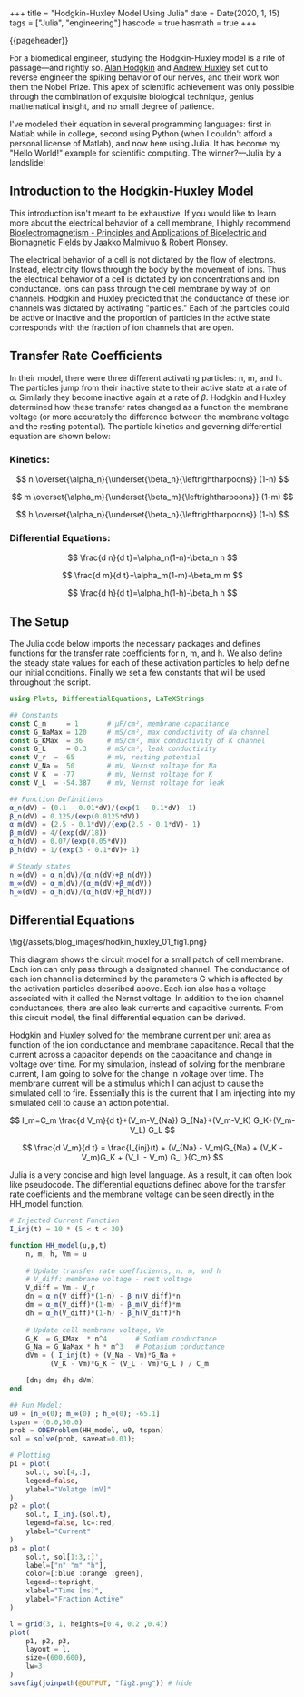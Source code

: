 +++
title = "Hodgkin-Huxley Model Using Julia"
date = Date(2020, 1, 15)
tags = ["Julia", "engineering"]
hascode = true
hasmath = true
+++

{{pageheader}}

<!-- # Hodgkin-Huxley Model Using Julia -->

For a biomedical engineer, studying the Hodgkin-Huxley model is a rite of passage—and rightly so. [Alan Hodgkin](https://en.wikipedia.org/wiki/Alan_Hodgkin) and [Andrew Huxley](https://en.wikipedia.org/wiki/Andrew_Huxley) set out to reverse engineer the spiking behavior of our nerves, and their work won them the Nobel Prize. This apex of scientific achievement was only possible through the combination of exquisite biological technique, genius mathematical insight, and no small degree of patience.

I've modeled their equation in several programming languages: first in Matlab while in college, second using Python (when I couldn't afford a personal license of Matlab), and now here using Julia. It has become my "Hello World!" example for scientific computing. The winner?—Julia by a landslide!

## Introduction to the Hodgkin-Huxley Model

This introduction isn't meant to be exhaustive. If you would like to learn more about the electrical behavior of a cell membrane, I highly recommend [Bioelectromagnetism - Principles and Applications of Bioelectric and Biomagnetic Fields by Jaakko Malmivuo & Robert Plonsey](http://www.bem.fi/book/).

The electrical behavior of a cell is not dictated by the flow of electrons. Instead, electricity flows through the body by the movement of ions. Thus the electrical behavior of a cell is dictated by ion concentrations and ion conductance. Ions can pass through the cell membrane by way of ion channels. Hodgkin and Huxley predicted that the conductance of these ion channels was dictated by activating "particles." Each of the particles could be active or inactive and the proportion of particles in the active state corresponds with the fraction of ion channels that are open.

## Transfer Rate Coefficients

In their model, there were three different activating particles: n, m, and h. The particles jump from their inactive state to their active state at a rate of $\alpha$. Similarly they become inactive again at a rate of $\beta$. Hodgkin and Huxley determined how these transfer rates changed as a function the membrane voltage (or more accurately the difference between the membrane voltage and the resting potential). The particle kinetics and governing differential equation are shown below:

### Kinetics:

$$ n \overset{\alpha_n}{\underset{\beta_n}{\leftrightharpoons}} (1-n) $$

$$ m \overset{\alpha_m}{\underset{\beta_m}{\leftrightharpoons}} (1-m) $$

$$ h \overset{\alpha_n}{\underset{\beta_n}{\leftrightharpoons}} (1-h) $$

### Differential Equations:

$$ \frac{d n}{d t}=\alpha_n(1-n)-\beta_n n $$

$$ \frac{d m}{d t}=\alpha_m(1-m)-\beta_m m $$

$$ \frac{d h}{d t}=\alpha_h(1-h)-\beta_h h $$

## The Setup

The Julia code below imports the necessary packages and defines functions for the transfer rate coefficients for n, m, and h. We also define the steady state values for each of these activation particles to help define our initial conditions. Finally we set a few constants that will be used throughout the script.

```julia
using Plots, DifferentialEquations, LaTeXStrings

## Constants
const C_m     = 1       # μF/cm², membrane capacitance
const G_NaMax = 120     # mS/cm², max conductivity of Na channel
const G_KMax  = 36      # mS/cm², max conductivity of K channel
const G_L     = 0.3     # mS/cm², leak conductivity
const V_r  = -65        # mV, resting potential
const V_Na =  50        # mV, Nernst voltage for Na 
const V_K  = -77        # mV, Nernst voltage for K
const V_L  = -54.387    # mV, Nernst voltage for leak

## Function Definitions
α_n(dV) = (0.1 - 0.01*dV)/(exp(1 - 0.1*dV)- 1)
β_n(dV) = 0.125/(exp(0.0125*dV))
α_m(dV) = (2.5 - 0.1*dV)/(exp(2.5 - 0.1*dV)- 1)
β_m(dV) = 4/(exp(dV/18))
α_h(dV) = 0.07/(exp(0.05*dV))
β_h(dV) = 1/(exp(3 - 0.1*dV)+ 1)

# Steady states
n_∞(dV) = α_n(dV)/(α_n(dV)+β_n(dV))
m_∞(dV) = α_m(dV)/(α_m(dV)+β_m(dV))
h_∞(dV) = α_h(dV)/(α_h(dV)+β_h(dV))
```

## Differential Equations

<!-- ![Circuit diagram of neuron membrane](/assets/blog_images/hodkin_huxley_01_fig1.png) -->
<!-- {{postfig 1 "Circuit diagram of neuron membrane" 100}} -->
\fig{/assets/blog_images/hodkin_huxley_01_fig1.png}

This diagram shows the circuit model for a small patch of cell membrane. Each ion can only pass through a designated channel. The conductance of each ion channel is determined by the parameters G which is affected by the activation particles described above. Each ion also has a voltage associated with it called the Nernst voltage. In addition to the ion channel conductances, there are also leak currents and capacitive currents. From this circuit model, the final differential equation can be derived.

Hodgkin and Huxley solved for the membrane current per unit area as function of the ion conductance and membrane capacitance. Recall that the current across a capacitor depends on the capacitance and change in voltage over time. For my simulation, instead of solving for the membrane current, I am going to solve for the change in voltage over time. The membrane current will be a stimulus which I can adjust to cause the simulated cell to fire. Essentially this is the current that I am injecting into my simulated cell to cause an action potential.

$$ I_m=C_m \frac{d V_m}{d t}+(V_m-V_{Na}) G_{Na}+(V_m-V_K) G_K+(V_m-V_L) G_L $$

$$ \frac{d V_m}{d t} = \frac{I_{inj}(t) + (V_{Na} - V_m)G_{Na} + (V_K - V_m)G_K + (V_L - V_m) G_L}{C_m} $$

Julia is a very concise and high level language. As a result, it can often look like pseudocode. The differential equations defined above for the transfer rate coefficients and the membrane voltage can be seen directly in the HH_model function.

```julia
# Injected Current Function
I_inj(t) = 10 * (5 < t < 30)

function HH_model(u,p,t)
    n, m, h, Vm = u 
    
    # Update transfer rate coefficients, n, m, and h
    # V_diff: membrane voltage - rest voltage
    V_diff = Vm - V_r         
    dn = α_n(V_diff)*(1-n) - β_n(V_diff)*n
    dm = α_m(V_diff)*(1-m) - β_m(V_diff)*m
    dh = α_h(V_diff)*(1-h) - β_h(V_diff)*h
    
    # Update cell membrane voltage, Vm
    G_K  = G_KMax  * n^4       # Sodium conductance
    G_Na = G_NaMax * h * m^3   # Potasium conductance
    dVm = ( I_inj(t) + (V_Na - Vm)*G_Na + 
          (V_K - Vm)*G_K + (V_L - Vm)*G_L ) / C_m 

    [dn; dm; dh; dVm]
end

## Run Model:
u0 = [n_∞(0); m_∞(0) ; h_∞(0); -65.1]
tspan = (0.0,50.0)
prob = ODEProblem(HH_model, u0, tspan)
sol = solve(prob, saveat=0.01);
```

```julia
# Plotting
p1 = plot(
    sol.t, sol[4,:], 
    legend=false, 
    ylabel="Volatge [mV]"
)
p2 = plot(
    sol.t, I_inj.(sol.t), 
    legend=false, lc=:red, 
    ylabel="Current"
)
p3 = plot(
    sol.t, sol[1:3,:]', 
    label=["n" "m" "h"],
    color=[:blue :orange :green],
    legend=:topright, 
    xlabel="Time [ms]", 
    ylabel="Fraction Active"
)

l = grid(3, 1, heights=[0.4, 0.2 ,0.4])
plot(
    p1, p2, p3, 
    layout = l, 
    size=(600,600), 
    lw=3
)
savefig(joinpath(@OUTPUT, "fig2.png")) # hide
```
<!-- TODO: -->
<!-- {{postfig 2 "Simulated neuron results. The light blue curve indicataes the voltage acorss the cell membrane. The red curve is the injected current stimulus that causes the simulated cell to depolarize. The blue, orange, and green curve show the dynamics of the activating particles." 100}} -->
